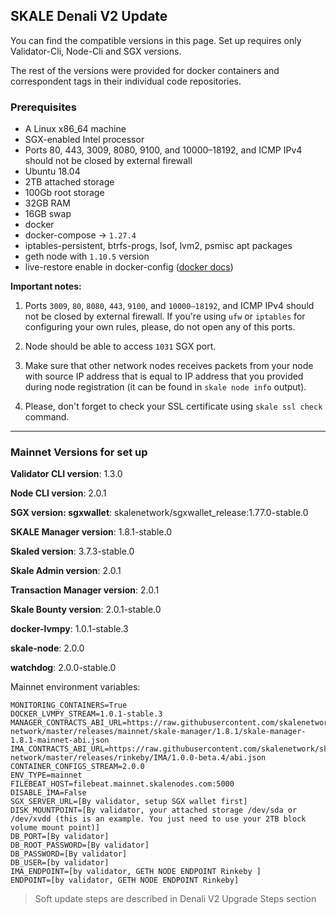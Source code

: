 ## SKALE Denali V2 Update

You can find the compatible versions in this page. Set up requires only Validator-Cli, Node-Cli and SGX versions.

The rest of the versions were provided for docker containers and correspondent tags in their individual code repositories.

### **Prerequisites**

-   A Linux x86_64 machine
-   SGX-enabled Intel processor
-   Ports 80, 443, 3009, 8080, 9100, and 10000–18192, and ICMP IPv4 should not be closed by external firewall
-   Ubuntu 18.04
-   2TB attached storage
-   100Gb root storage
-   32GB RAM
-   16GB swap
-   docker
-   docker-compose -> `1.27.4`
-   iptables-persistent, btrfs-progs, lsof, lvm2, psmisc apt packages
-   geth node with `1.10.5` version
-   live-restore enable in docker-config ([docker docs](https://docs.docker.com/config/containers/live-restore/))

**Important notes:**

1.  Ports `3009`, `80`, `8080`, `443`, `9100`, and `10000–18192`, and ICMP IPv4 should not be closed by external firewall.
If you're using `ufw` or `iptables` for configuring your own rules, please, do not open any of this ports.

2.  Node should be able to access `1031` SGX port.

3.  Make sure that other network nodes receives packets from your node with source IP address that is equal to IP address that you provided during node registration (it can be found in `skale node info` output).

4.  Please, don't forget to check your SSL certificate using `skale ssl check` command.


* * *

### Mainnet Versions for set up

**Validator CLI version**: 1.3.0

**Node CLI version**: 2.0.1

**SGX version: sgxwallet**: skalenetwork/sgxwallet_release:1.77.0-stable.0

**SKALE Manager version**: 1.8.1-stable.0

**Skaled version**: 3.7.3-stable.0

**Skale Admin version**: 2.0.1

**Transaction Manager version**: 2.0.1

**Skale Bounty version**: 2.0.1-stable.0

**docker-lvmpy**: 1.0.1-stable.3

**skale-node**: 2.0.0

**watchdog**: 2.0.0-stable.0

Mainnet environment variables:

```shell
MONITORING_CONTAINERS=True
DOCKER_LVMPY_STREAM=1.0.1-stable.3
MANAGER_CONTRACTS_ABI_URL=https://raw.githubusercontent.com/skalenetwork/skale-network/master/releases/mainnet/skale-manager/1.8.1/skale-manager-1.8.1-mainnet-abi.json
IMA_CONTRACTS_ABI_URL=https://raw.githubusercontent.com/skalenetwork/skale-network/master/releases/rinkeby/IMA/1.0.0-beta.4/abi.json
CONTAINER_CONFIGS_STREAM=2.0.0
ENV_TYPE=mainnet
FILEBEAT_HOST=filebeat.mainnet.skalenodes.com:5000
DISABLE_IMA=False
SGX_SERVER_URL=[By validator, setup SGX wallet first]
DISK_MOUNTPOINT=[By validator, your attached storage /dev/sda or /dev/xvdd (this is an example. You just need to use your 2TB block volume mount point)]
DB_PORT=[By validator]
DB_ROOT_PASSWORD=[By validator]
DB_PASSWORD=[By validator]
DB_USER=[by validator]
IMA_ENDPOINT=[by validator, GETH NODE ENDPOINT Rinkeby ]
ENDPOINT=[by validator, GETH NODE ENDPOINT Rinkeby]
```

> Soft update steps are described in Denali V2 Upgrade Steps section
